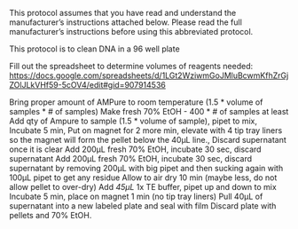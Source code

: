 This protocol assumes that you have read and understand the manufacturer’s instructions attached below.  Please read the full manufacturer’s instructions before using this abbreviated protocol.

This protocol is to clean DNA in a 96 well plate

Fill out the spreadsheet to determine volumes of reagents needed:
https://docs.google.com/spreadsheets/d/1LGt2WziwmGoJMluBcwmKfhZrGjZOlJLkVHf59-5cOV4/edit#gid=907914536

Bring proper amount of AMPure to room temperature  (1.5 * volume of samples * # of samples)
Make fresh 70% EtOH - 400 * # of samples at least
Add qty of Ampure to sample (1.5 * volume of sample), pipet to mix,
Incubate 5 min,
Put on magnet for 2 more min, elevate with 4 tip tray liners so the magnet will form the pellet below the 40µL line., Discard supernatant once it is clear
Add 200µL fresh 70% EtOH, incubate 30 sec, discard supernatant
Add 200µL fresh 70% EtOH, incubate 30 sec, discard supernatant by removing 200µL with big pipet and then sucking again with 100µL pipet to get any residue
Allow to air dry 10 min (maybe less, do not allow pellet to over-dry)
Add *45µL* 1x TE buffer, pipet up and down to mix
Incubate 5 min, place on magnet 1 min (no tip tray liners)
Pull 40µL of supernatant into a new labeled plate and seal with film
Discard plate with pellets and 70% EtOH.
